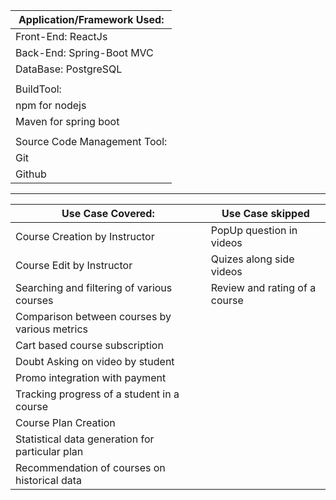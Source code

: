 | Application/Framework Used:  |
| ---------------------------- |
| Front-End: ReactJs           |
| Back-End: Spring-Boot MVC    |
| DataBase: PostgreSQL         |
|                              |
| BuildTool:                   |
| npm for nodejs               |
| Maven for spring boot        |
|                              |
| Source Code Management Tool: |
| Git                          |
| Github                       |
--------------------------------

| Use Case Covered:                               | Use Case skipped              |
| ----------------------------------------------- | ----------------------------- |
| Course Creation by Instructor                   | PopUp question in videos      |
| Course Edit by Instructor                       | Quizes along side videos      |
| Searching and filtering of various courses      | Review and rating of a course |
| Comparison between courses by various metrics   |                               |
| Cart based course subscription                  |                               |
| Doubt Asking on video by student                |                               |
| Promo integration with payment                  |                               |
| Tracking progress of a student in a course      |                               |
| Course Plan Creation                            |                               |
| Statistical data generation for particular plan |                               |
| Recommendation of courses on historical data    |
